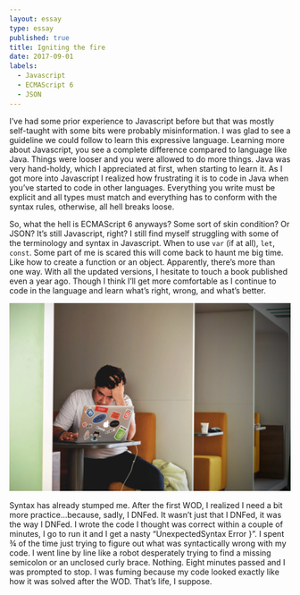 ```yaml
---
layout: essay
type: essay
published: true
title: Igniting the fire
date: 2017-09-01
labels:
  - Javascript
  - ECMAScript 6
  - JSON
---
```

I’ve had some prior experience to Javascript before but that was mostly self-taught with some bits were probably misinformation. 
I was glad to see  a guideline we could follow to learn this expressive language. Learning more about Javascript, you see a complete 
difference compared to language like Java. Things were looser and you were allowed to do more things. Java was very hand-holdy, which
I appreciated at first, when starting to learn it. As I got more into Javascript I realized how frustrating it is to code in Java when 
you’ve started to code in other languages. Everything you write must be explicit and all types must match and everything has to conform
with the syntax rules, otherwise, all hell breaks loose.

So, what the hell is ECMAScript 6 anyways? Some sort of skin condition? Or JSON? It’s still Javascript, right? I still find myself 
struggling with some of the terminology and syntax in Javascript. When to use ```var``` (if at all), ```let```, ```const```. 
Some part of me is scared this will come back to haunt me big time. Like how to create a function or an object. Apparently,
there’s more than one way. With all the updated versions, I hesitate to touch a book published even a year ago. Though I think
I’ll get more comfortable as I continue to code in the language and learn what’s right, wrong, and what’s better.

<img class="ui tiny left circular floated image" src="../images/frustration.jpg">

Syntax has already stumped me. After the first WOD, I realized I need a bit more practice…because, sadly, I DNFed. It wasn’t just that
I DNFed, it was the way I DNFed. I wrote the code I thought was correct within a couple of minutes, I go to run it and I get a nasty
“UnexpectedSyntax Error }”. I spent ¾ of the time just trying to figure out what was syntactically wrong with my code. I went line by
line like a robot desperately trying to find a missing semicolon or an unclosed curly brace. Nothing. Eight minutes passed and I was
prompted to stop. I was fuming because my code looked exactly like how it was solved after the WOD. That’s life, I suppose. 
